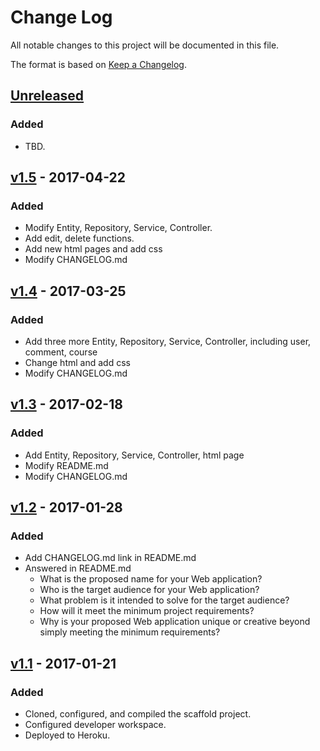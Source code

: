 # Change Log
All notable changes to this project will be documented in this file.

The format is based on [Keep a Changelog](http://keepachangelog.com/).

## [Unreleased]
### Added
- TBD.

## [v1.5] - 2017-04-22
### Added
- Modify Entity, Repository, Service, Controller.
- Add edit, delete functions.
- Add new html pages and add css
- Modify CHANGELOG.md

## [v1.4] - 2017-03-25
### Added
- Add three more Entity, Repository, Service, Controller, including user, comment, course
- Change html and add css
- Modify CHANGELOG.md

## [v1.3] - 2017-02-18
### Added
- Add Entity, Repository, Service, Controller, html page
- Modify README.md
- Modify CHANGELOG.md

## [v1.2] - 2017-01-28
### Added
- Add CHANGELOG.md link in README.md
- Answered in README.md
    - What is the proposed name for your Web application?
    - Who is the target audience for your Web application?
    - What problem is it intended to solve for the target audience?
    - How will it meet the minimum project requirements?
    - Why is your proposed Web application unique or creative beyond simply meeting the minimum requirements?

## [v1.1] - 2017-01-21
### Added
- Cloned, configured, and compiled the scaffold project.
- Configured developer workspace.
- Deployed to Heroku.

[Unreleased]: https://github.com/infsci2560sp17/full-stack-web-April777/compare/v1.5...HEAD
[v1.5]: https://github.com/infsci2560sp17/full-stack-web-April777/compare/v1.4...v1.5
[v1.4]: https://github.com/infsci2560sp17/full-stack-web-April777/compare/v1.3...v1.4
[v1.3]: https://github.com/infsci2560sp17/full-stack-web-April777/compare/v1.2...v1.3
[v1.2]: https://github.com/infsci2560sp17/full-stack-web-April777/compare/v1.1...v1.2
[v1.1]: https://github.com/infsci2560sp17/full-stack-web-April777/compare/...v1.1